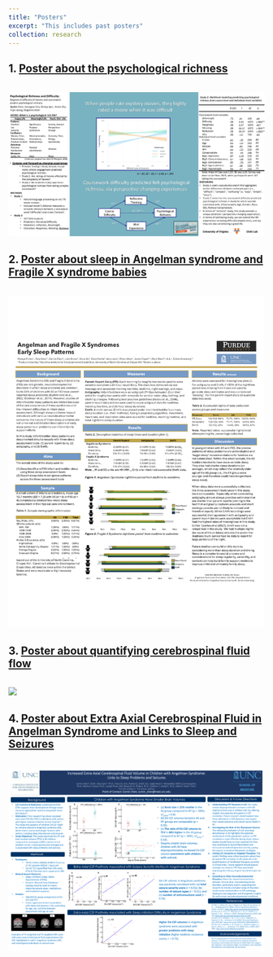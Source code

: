 ```yaml
---
title: "Posters"
excerpt: "This includes past posters"
collection: research
---
```


## 1. [Poster about the psychological richness](https://github.com/zumin-chen/Zumin-Chen/blob/master/images/spsp2.png)
<br/><img src='https://raw.githubusercontent.com/zumin-chen/Zumin-Chen/master/images/spsp2.png'>

## 2. [Poster about sleep in Angelman syndrome and Fragile X syndrome babies](https://github.com/zumin-chen/Zumin-Chen/blob/master/images/sleep_poster.png)
<br/><img src='https://raw.githubusercontent.com/zumin-chen/Zumin-Chen/master/images/sleep_poster.png'>

## 3. [Poster about quantifying cerebrospinal fluid flow](https://github.com/zumin-chen/Zumin-Chen/blob/master/images/IMSI_Draftb.png)
<br/><img src='https://raw.githubusercontent.com/zumin-chen/Zumin-Chen/master/images/IMSI_Draftb.png'>

## 4. [Poster about Extra Axial Cerebrospinal Fluid in Angelman Syndrome and Links to Sleep and Seizures](https://github.com/zumin-chen/Zumin-Chen/blob/master/images/INSAR_Poster.png)
<br/><img src='https://raw.githubusercontent.com/zumin-chen/Zumin-Chen/master/images/INSAR_Poster.png'>


